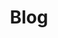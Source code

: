 ---
layout: category-index
title: Blog
category: blog
excerpt: "Blog"
tags: [blog]
image:
  feature: blur-wallpaper.jpg
---